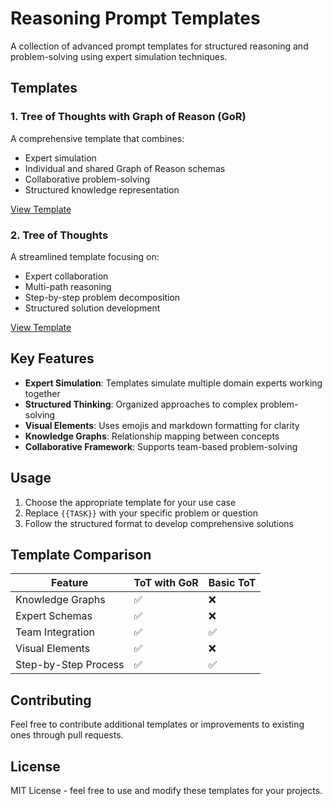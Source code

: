 # Reasoning Prompt Templates

A collection of advanced prompt templates for structured reasoning and problem-solving using expert simulation techniques.

## Templates

### 1. Tree of Thoughts with Graph of Reason (GoR)

A comprehensive template that combines:

- Expert simulation
- Individual and shared Graph of Reason schemas
- Collaborative problem-solving
- Structured knowledge representation

[View Template](tree-of-thoughts-with-graph-of-reason.md)

### 2. Tree of Thoughts

A streamlined template focusing on:

- Expert collaboration
- Multi-path reasoning
- Step-by-step problem decomposition
- Structured solution development

[View Template](tree-of-thoughts.md)

## Key Features

- **Expert Simulation**: Templates simulate multiple domain experts working together
- **Structured Thinking**: Organized approaches to complex problem-solving
- **Visual Elements**: Uses emojis and markdown formatting for clarity
- **Knowledge Graphs**: Relationship mapping between concepts
- **Collaborative Framework**: Supports team-based problem-solving

## Usage

1. Choose the appropriate template for your use case
2. Replace `{{TASK}}` with your specific problem or question
3. Follow the structured format to develop comprehensive solutions

## Template Comparison

| Feature | ToT with GoR | Basic ToT |
|---------|-------------|-----------|
| Knowledge Graphs | ✅ | ❌ |
| Expert Schemas | ✅ | ❌ |
| Team Integration | ✅ | ✅ |
| Visual Elements | ✅ | ❌ |
| Step-by-Step Process | ✅ | ✅ |

## Contributing

Feel free to contribute additional templates or improvements to existing ones through pull requests.

## License

MIT License - feel free to use and modify these templates for your projects.

